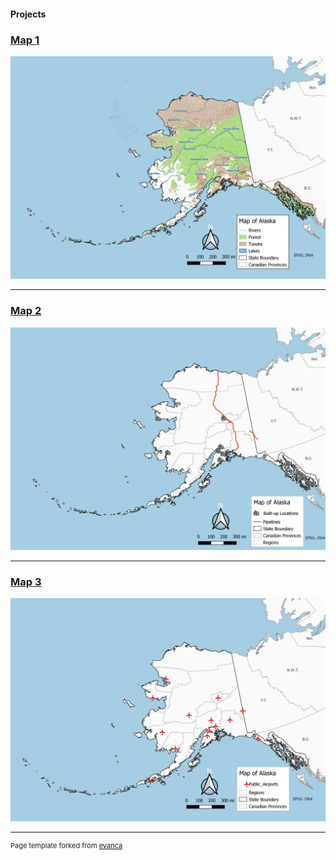 
#### Projects 

### [Map 1](Project_Map1/index.md)
 [<img src="images/Map1.jpg?raw=true"/>](/Project_Map1/index.md)

---
### [Map 2](Project_Map2/index.md)
[<img src="images/Map2.1.jpg?raw=true"/>](Project_Map2/index.md)


---
### [Map 3](Project_Map3/index.md) 
[<img src="images/Map3.jpg?raw=true"/>](/Project_Map3/index.md)







---
<p style="font-size:11px">Page template forked from <a href="https://github.com/evanca/quick-portfolio">evanca</a></p>
<!-- Remove above link if you don't want to attibute -->
